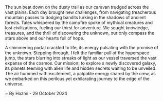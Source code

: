 
The sun beat down on the dusty trail as our caravan trudged across the vast plains. Each day brought new challenges, from navigating treacherous mountain passes to dodging bandits lurking in the shadows of ancient forests. Tales whispered by the campfire spoke of mythical creatures and lost civilizations, fueling our thirst for adventure. We sought knowledge, treasures, and the thrill of discovering the unknown, our only compass the stars above and our hearts full of hope.

A shimmering portal crackled to life, its energy pulsating with the promise of the unknown. Stepping through, I felt the familiar pull of the hyperspace jump, the stars blurring into streaks of light as our vessel traversed the vast expanse of the cosmos. Our mission: to explore a newly discovered galaxy, its planets teeming with alien life and hidden secrets waiting to be unveiled. The air hummed with excitement, a palpable energy shared by the crew, as we embarked on this perilous yet exhilarating journey to the edge of the universe. 

~ By Hozmi - 29 October 2024

